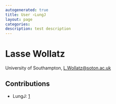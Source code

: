 ```yaml
---
autogenerated: true
title: User ›LungJ
layout: page
categories: 
description: test description
---
```


Lasse Wollatz
=============

University of Southampton, L.Wollatz@soton.ac.uk

Contributions
-------------

-   LungJ: [1](http://imagej.net/LungJ)
